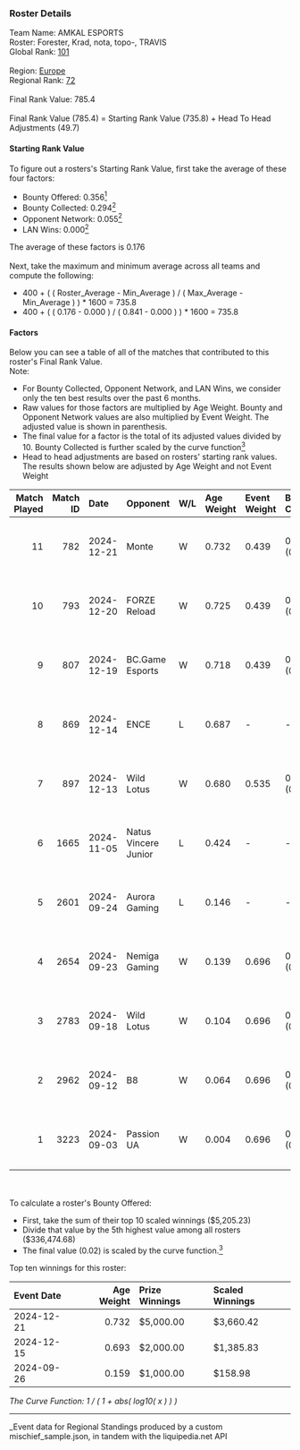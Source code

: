 ### Roster Details<br />
Team Name: AMKAL ESPORTS<br />
Roster: Forester, Krad, nota, topo-, TRAVIS<br />
Global Rank: [101](../../standings_global_2025_03_01.md)<br />
<br />
Region: [Europe]( ../../standings_europe_2025_03_01.md)<br />
Regional Rank: [72]( ../../standings_europe_2025_03_01.md)<br />
<br />
Final Rank Value:  785.4<br />
<br />
Final Rank Value (785.4) = Starting Rank Value (735.8) + Head To Head Adjustments (49.7)<br />

#### Starting Rank Value<br />
To figure out a rosters's Starting Rank Value, first take the average of these four factors:<br />
- Bounty Offered: 0.356[<sup>1</sup>](#table2)
- Bounty Collected: 0.294[<sup>2</sup>](#table1)
- Opponent Network: 0.055[<sup>2</sup>](#table1)
- LAN Wins: 0.000[<sup>2</sup>](#table1)

The average of these factors is 0.176<br />
<br />
Next, take the maximum and minimum average across all teams and compute the following:<br />
- 400 + ( ( Roster_Average - Min_Average ) / ( Max_Average - Min_Average ) ) * 1600 = 735.8
- 400 + ( ( 0.176 - 0.000 ) / ( 0.841 - 0.000 ) ) * 1600 = 735.8


#### Factors<br />
Below you can see a table of all of the matches that contributed to this roster's Final Rank Value.<br />
Note:<br />

- For Bounty Collected, Opponent Network, and LAN Wins, we consider only the ten best results over the past 6 months.
- Raw values for those factors are multiplied by Age Weight. Bounty and Opponent Network values are also multiplied by Event Weight. The adjusted value is shown in parenthesis.
- The final value for a factor is the total of its adjusted values divided by 10. Bounty Collected is further scaled by the curve function[<sup>3</sup>](#curveFunction)
- Head to head adjustments are based on rosters' starting rank values. The results shown below are adjusted by Age Weight and not Event Weight
<span id="table1"></span><br />


| Match Played | Match ID | Date       | Opponent             | W/L | Age Weight | Event Weight | Bounty Collected | Opponent Network | LAN Wins  | H2H Adj. | Roster                              |
| -: | -: | :- | :- | :- | :- | :- | :- | :- | :- | -: | :- |
|           11 |      782 | 2024-12-21 | Monte                | W   | 0.732      | 0.439        | 0.016 (0.005)    | 0.477 (0.153)    | 0 (0.000) |    14.30 | Forester, Krad, nota, topo-, TRAVIS |
|           10 |      793 | 2024-12-20 | FORZE Reload         | W   | 0.725      | 0.439        | 0.016 (0.005)    | 0.116 (0.037)    | 0 (0.000) |     9.53 | Forester, Krad, nota, topo-, TRAVIS |
|            9 |      807 | 2024-12-19 | BC.Game Esports      | W   | 0.718      | 0.439        | 0.022 (0.007)    | 0.276 (0.087)    | 0 (0.000) |    12.46 | Forester, Krad, nota, topo-, TRAVIS |
|            8 |      869 | 2024-12-14 | ENCE                 | L   | 0.687      | -            | -                | -                | -         |    -3.15 | Forester, Krad, nota, topo-, TRAVIS |
|            7 |      897 | 2024-12-13 | Wild Lotus           | W   | 0.680      | 0.535        | 0.001 (0.000)    | 0.462 (0.168)    | 0 (0.000) |    13.19 | Forester, Krad, nota, topo-, TRAVIS |
|            6 |     1665 | 2024-11-05 | Natus Vincere Junior | L   | 0.424      | -            | -                | -                | -         |    -2.47 | Forester, Krad, nota, topo-, TRAVIS |
|            5 |     2601 | 2024-09-24 | Aurora Gaming        | L   | 0.146      | -            | -                | -                | -         |    -1.57 | Forester, Krad, nota, topo-, TRAVIS |
|            4 |     2654 | 2024-09-23 | Nemiga Gaming        | W   | 0.139      | 0.696        | 0.177 (0.017)    | 0.441 (0.043)    | 0 (0.000) |     3.67 | Forester, Krad, nota, topo-, TRAVIS |
|            3 |     2783 | 2024-09-18 | Wild Lotus           | W   | 0.104      | 0.696        | 0.001 (0.000)    | 0.462 (0.034)    | 0 (0.000) |     1.80 | Forester, Krad, nota, topo-, TRAVIS |
|            2 |     2962 | 2024-09-12 | B8                   | W   | 0.064      | 0.696        | 0.124 (0.006)    | 0.695 (0.031)    | 0 (0.000) |     1.79 | Forester, Krad, nota, topo-, TRAVIS |
|            1 |     3223 | 2024-09-03 | Passion UA           | W   | 0.004      | 0.696        | 0.044 (0.000)    | 0.588 (0.001)    | 0 (0.000) |     0.10 | Forester, Krad, nota, topo-, TRAVIS |

<br />
<span id="table2"></span><br />
To calculate a roster's Bounty Offered:<br />

- First, take the sum of their top 10 scaled winnings ($5,205.23)
- Divide that value by the 5th highest value among all rosters ($336,474.68)
- The final value (0.02) is scaled by the curve function.[<sup>3</sup>](#curveFunction)

Top ten winnings for this roster:<br />

| Event Date | Age Weight | Prize Winnings | Scaled Winnings |
| :- | -: | :- | :- |
| 2024-12-21 |      0.732 | $5,000.00      | $3,660.42       |
| 2024-12-15 |      0.693 | $2,000.00      | $1,385.83       |
| 2024-09-26 |      0.159 | $1,000.00      | $158.98         |


<span id="curveFunction"></span>_The Curve Function: 1 / ( 1 + abs( log10( x ) ) )_<br />

---
_Event data for Regional Standings produced by a custom mischief_sample.json, in tandem with the liquipedia.net API<br />
